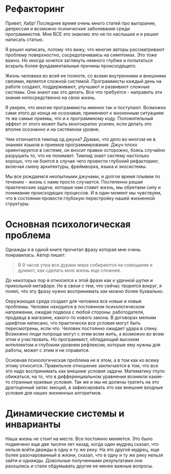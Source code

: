 # Рефакторинг

Привет, Хабр! Последнее время очень много статей про выгорание, депрессии и
возможно психические заболевания среди программистов. Мне ВСЕ это знакомо это не 
по наслышке и я решил написать статью.

Я решил написать, потому что вижу, что многие авторы рассматривают проблему
поверхностно, сосредотачиваясь на симптомах. Это тоже важно. Но иногда 
хочется заглянуть немного глубже и попытаться вскрыть более фундаментальные
причины происходящего.

Жизнь человека во всей ее полноте, со всеми внутренними и внешними связями,
является сложной системой. Программисты каждый день на работе создают,
поддерживают, улучшают и развивают сложные системы. Они знают как это
делать. Все что требуется - направить эти знания непосредственно на
свою жизнь.

Я уверен, что многие программисты именно так и поступают. Возможно сами этого 
до конца не осознавая, применяют к жизненным ситуациям те же самые приемы,
что и к программному коду. Положительный эффект от этого может быть 
многократно усилен, если делать это вполне осознанно и на системном уровне.

Чем отличается тимлид од джуна? Думаю, что дело во многом не в знаниях языков
и приемов программирования. Джун плохо ориентируется в системе, он вносит
правки осторожно, боясь случайно разрушить то, что не понимает.
Тимлид знает систему настолько хорошо, что не боится в случае чего провести
глубокий рефакторинг, включая смену архитектуры, фреймворка, языка и экосистемы.

Мы все рождаемся неопытными джунами, и долгое время плывем по течению - жизнь с нами
просто случается. Постепенно решая практические задачи, которые нам ставит жизнь,
мы обретаем силу и понимание происходящих процессов. И в один момент мы чувствуем, 
что в состоянии провести глубокую перестройку нашей жизненной структуры.

# Основная психологическая проблема

Однажды я в одной книге прочитал фразу которая мне очень понравилась. Автор пишет:

> В 9 часов утра все дураки мира собираются на совещания и думают, как сделать
мою жизнь еще сложнее.

До некоторых пор я относился к этой фразе как к удачной шутке и прикольной метафоре.
Но в связи с тем, что сейчас творится вокруг, я понял, что эту фразу нужно воспринимать
как можно более буквально.

Окружающая среда создает для человека все новые и новые проблемы. Человек находится в постоянном
психологическом напряжении, ожидая подвоха с любой стороны: работодателя, продавца в магазине,
какого-то нового закона. В договорах мелким шрифтом написано, что практически все
условия могут быть пересмотрены, если что. Человек постоянно ожидает удара в спину. Возможно люди попроще
могут с этим всем жить, а возможно во всем этом и участвовать. Но программист, обладающий высоким 
интеллектом и глубоким уровнем рефлексии, которые ему нужны для работы, может с этим и не справится.

Основная психологическая проблема не в этом, а в том как ко всему этому относится. Правильное отношение
заключается в том, что все это надо воспринимать как внешние условия задачи. Математику глупо
обижаться, на то, что в дифференциальном уравнении возникли какие-то странные краевые условия.
Так же и мы не должны тратить на это драгоценный запас эмоций, а зафиксировать это как внешние
входные условия для наших жизненных алгоритмов.

# Динамические системы и инварианты

Наша жизнь не стоит на месте. Все постоянно меняется. Это было подмечено еще две тысячи лет назад,
когда один мудрец сказал, что нельзя войти дважды в одну и ту же реку. На это другой мудрец, еще
более разочарованный в жизни, сказал, что в одну и ту же реку нельзя зайти и однажды. Довольные
полученными результатами они разошлись и стали обдумывать другие не менее важные вопросы.




